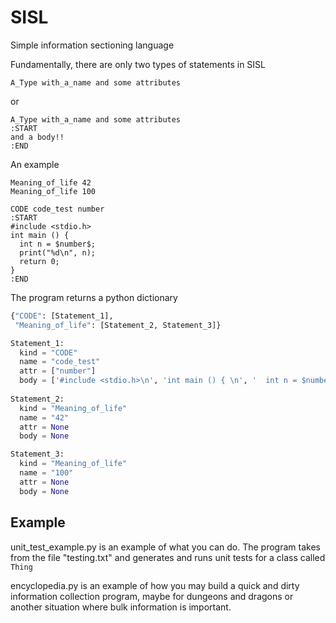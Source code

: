 # SISL
Simple information sectioning language

Fundamentally, there are only two types of statements in SISL
```
A_Type with_a_name and some attributes
```
or
```
A_Type with_a_name and some attributes
:START
and a body!!
:END
```

An example
```
Meaning_of_life 42
Meaning_of_life 100

CODE code_test number
:START
#include <stdio.h>
int main () { 
  int n = $number$;
  print("%d\n", n); 
  return 0; 
} 
:END
```

The program returns a python dictionary

```python
{"CODE": [Statement_1],
 "Meaning_of_life": [Statement_2, Statement_3]}

Statement_1:
  kind = "CODE"
  name = "code_test"
  attr = ["number"]
  body = ['#include <stdio.h>\n', 'int main () { \n', '  int n = $number$;\n', '  print("%d\\n", n); \n', '  return 0; \n', '} \n']
 
Statement_2:
  kind = "Meaning_of_life"
  name = "42"
  attr = None
  body = None

Statement_3:
  kind = "Meaning_of_life"
  name = "100"
  attr = None
  body = None
```


## Example
unit_test_example.py is an example of what you can do. The program takes from the file "testing.txt" and generates and runs unit tests for a class called `Thing`

encyclopedia.py is an example of how you may build a quick and dirty information collection program, maybe for dungeons and dragons or another situation where bulk information is important.
